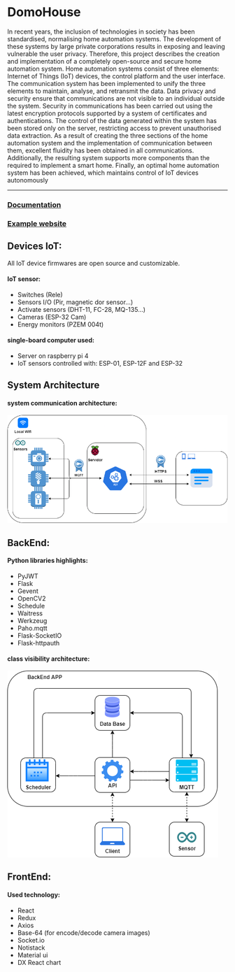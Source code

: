 # DomoHouse


In recent years, the inclusion of technologies in society has been
standardised, normalising home automation systems. The development of
these systems by large private corporations results in exposing and leaving
vulnerable the user privacy. Therefore, this project describes the creation
and implementation of a completely open-source and secure home
automation system. Home automation systems consist of three elements:
Internet of Things (IoT) devices, the control platform and the user interface.
The communication system has been implemented to unify the three
elements to maintain, analyse, and retransmit the data. Data privacy and
security ensure that communications are not visible to an individual outside
the system. Security in communications has been carried out using the
latest encryption protocols supported by a system of certificates and
authentications. The control of the data generated within the system has
been stored only on the server, restricting access to prevent unauthorised
data extraction. As a result of creating the three sections of the home
automation system and the implementation of communication between
them, excellent fluidity has been obtained in all communications.
Additionally, the resulting system supports more components than the
required to implement a smart home. Finally, an optimal home automation
system has been achieved, which maintains control of IoT devices
autonomously

----------------

### [Documentation](/Documents)
### [Example website](https://home.tonicifre.com/)


## Devices IoT:

All IoT device firmwares are open source and customizable.

#### IoT sensor:
 - Switches (Rele)
 - Sensors I/O (Pir, magnetic dor sensor...)
 - Activate sensors (DHT-11, FC-28, MQ-135...)
 - Cameras (ESP-32 Cam)
 - Energy monitors (PZEM 004t)

#### single-board computer used:
 - Server on raspberry pi 4
 - IoT sensors controlled with: ESP-01, ESP-12F and ESP-32


## System Architecture
#### system communication architecture:

![System architecture](_images/system_architecture.png "System architecture")



## BackEnd:

#### Python libraries highlights:
 - PyJWT
 - Flask
 - Gevent
 - OpenCV2
 - Schedule
 - Waitress
 - Werkzeug
 - Paho.mqtt
 - Flask-SocketIO
 - Flask-httpauth


#### class visibility architecture:
 
![Python architecture](_images/python_architecture.png "Python architecture")


## FrontEnd:

#### Used technology:
 - React
 - Redux
 - Axios
 - Base-64 (for encode/decode camera images)
 - Socket.io
 - Notistack
 - Material ui
 - DX React chart

